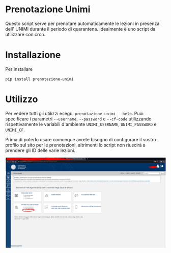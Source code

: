 # Prenotazione Unimi
Questo script serve per prenotare automaticamente le lezioni in presenza dell'
UNIMI durante il periodo di quarantena. Idealmente è uno script da utilizzare
con cron.

Installazione
============
Per installare
```
pip install prenotazione-unimi
```

Utilizzo
=======
Per vedere tutti gli utilizzi esegui `prenotazione-unimi --help`. Puoi specificare
i parametri `--username`, `--password` e `--cf-code` utilizzando
rispettivamente le variabili d'ambiente `UNIMI_USERNAME`, `UNIMI_PASSWORD` e
`UNIMI_CF`.

Prima di poterlo usare comunque avrete bisogno di configurare il vostro profilo
sul sito per le prenotazioni, altrimenti lo script non riuscirà a prendere gli
ID delle varie lezioni.

![alt_text](https://raw.githubusercontent.com/Mroik/Prenotazione-Automatica-Unimi/master/unknown.png)
